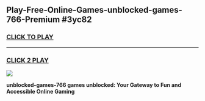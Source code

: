 
## Play-Free-Online-Games-unblocked-games-766-Premium #3yc82
<h3>
<a href="https://premium.freeplayer.one?title=unblocked-games-766&ref=8M">CLICK TO PLAY</a></h3>
<hr>

<h3>
<a href="https://premium.freeplayer.one?title=unblocked-games-766&ref=8M">CLICK 2 PLAY</a>
  
</h3>

<a href="https://premium.freeplayer.one?title=unblocked-games-766&ref=8M"><img src="https://clearcache.store/games.png"></a>


**unblocked-games-766 games unblocked: Your Gateway to Fun and Accessible Online Gaming**
